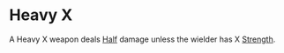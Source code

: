 # Heavy X
A Heavy X weapon deals [Half](../../../../Foreword/Rule%20for%20rules.md#Halving) damage unless the wielder has X [Strength](../../../../../Player%20Characters/Chosen%20Statistics/Strength.md).